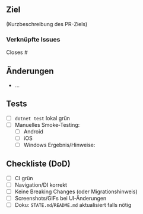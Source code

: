 ## Ziel
(Kurzbeschreibung des PR-Ziels)

### Verknüpfte Issues
Closes #<nummer>

## Änderungen
- …

## Tests
- [ ] `dotnet test` lokal grün
- [ ] Manuelles Smoke‑Testing:
  - [ ] Android
  - [ ] iOS
  - [ ] Windows
  Ergebnis/Hinweise:

## Checkliste (DoD)
- [ ] CI grün
- [ ] Navigation/DI korrekt
- [ ] Keine Breaking Changes (oder Migrationshinweis)
- [ ] Screenshots/GIFs bei UI‑Änderungen
- [ ] Doku: `STATE.md`/`README.md` aktualisiert falls nötig
